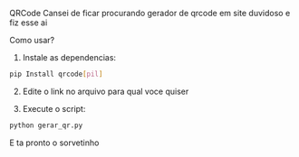  QRCode
Cansei de ficar procurando gerador de qrcode em site duvidoso e fiz esse ai 

Como usar?

1. Instale as dependencias:
 ```bash
pip Install qrcode[pil]
```
2. Edite o link no arquivo para qual voce quiser

3. Execute o script:
```bash
python gerar_qr.py
```

E ta pronto o sorvetinho




